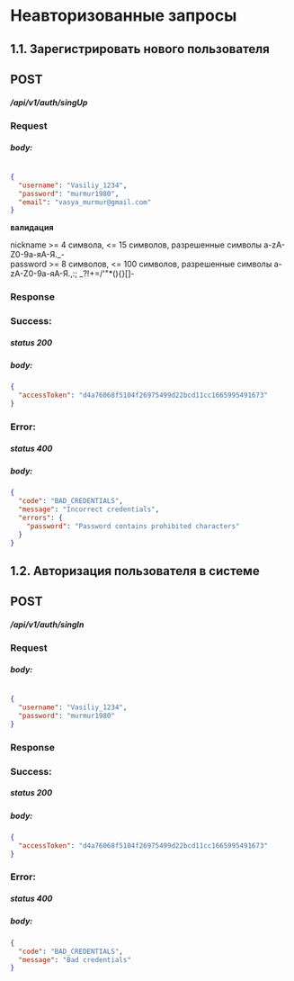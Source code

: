 # Неавторизованные запросы

## 1.1. Зарегистрировать нового пользователя 

## POST
#####  /api/v1/auth/singUp
### Request
##### body:

```json

{
  "username": "Vasiliy_1234",
  "password": "murmur1980",
  "email": "vasya_murmur@gmail.com"
}
```
**валидация**

nickname >= 4 символа, <= 15 символов, разрешенные символы a-zA-Z0-9а-яА-Я._-<br/>
password >= 8 символов, <= 100 символов, разрешенные символы a-zA-Z0-9а-яА-Я.,:; _?!+=/'\"*(){}[]-

### Response

### Success:
##### status 200
##### body:

```json
{
  "accessToken": "d4a76068f5104f26975499d22bcd11cc1665995491673"
}
```

### Error:
##### status 400
##### body:

```json
{
  "code": "BAD_CREDENTIALS",
  "message": "Incorrect credentials",
  "errors": {
    "password": "Password contains prohibited characters"
  }
}
```

## 1.2. Авторизация пользователя в системе

## POST
#####  /api/v1/auth/singIn
### Request
##### body:

```json

{
  "username": "Vasiliy_1234",
  "password": "murmur1980"
}
```

### Response

### Success:
##### status 200
##### body:

```json
{
  "accessToken": "d4a76068f5104f26975499d22bcd11cc1665995491673"
}
```

### Error:
##### status 400
##### body:

```json
{
  "code": "BAD_CREDENTIALS",
  "message": "Bad credentials"
}
```